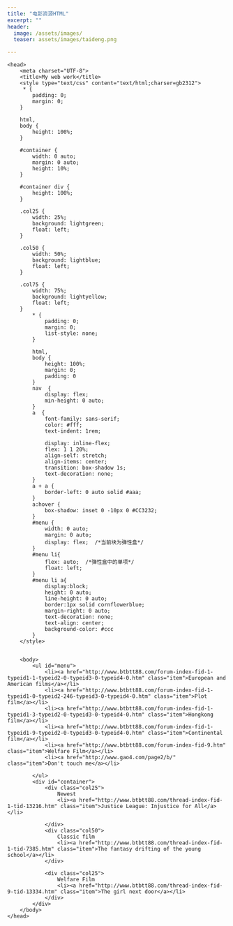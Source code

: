 ```yaml
---
title: "电影资源HTML"
excerpt: ""
header:
  image: /assets/images/
  teaser: assets/images/taideng.png

---
```

<html lang="zh-cn">

    <head>
        <meta charset="UTF-8">
        <title>My web work</title>
        <style type="text/css" content="text/html;charser=gb2312">
		 * {
            padding: 0;
            margin: 0;
        }

        html,
        body {
            height: 100%;
        }

        #container {
            width: 0 auto;
            margin: 0 auto;
            height: 10%;
        }

        #container div {
            height: 100%;
        }

        .col25 {
            width: 25%;
            background: lightgreen;
            float: left;
        }

        .col50 {
            width: 50%;
            background: lightblue;
            float: left;
        }

        .col75 {
            width: 75%;
            background: lightyellow;
            float: left;
        }
            * {
                padding: 0;
                margin: 0;
                list-style: none;
            }
            
            html,
            body {
                height: 100%;
				margin: 0;
				padding: 0
            }
            nav  {
				display: flex;
				min-height: 0 auto;
			}
			a  {
				font-family: sans-serif;
				color: #fff;
				text-indent: 1rem;
				
				display: inline-flex;
				flex: 1 1 20%;
				align-self: stretch;
				align-items: center;
				transition: box-shadow 1s;
				text-decoration: none;
			}
			a + a {
				border-left: 0 auto solid #aaa;
			}
			a:hover {
				box-shadow: inset 0 -10px 0 #CC3232;
			}
            #menu {
                width: 0 auto;
                margin: 0 auto;
                display: flex;  /*当前块为弹性盒*/
            }
            #menu li{
                flex: auto;  /*弹性盒中的单项*/
                float: left;
            }
            #menu li a{
                display:block;
                height: 0 auto;
                line-height: 0 auto;
                border:1px solid cornflowerblue;
                margin-right: 0 auto;
                text-decoration: none;
                text-align: center;
				background-color: #ccc
            }
        </style>
    

		<body>
			<ul id="menu">
				<li><a href="http://www.btbtt88.com/forum-index-fid-1-typeid1-1-typeid2-0-typeid3-0-typeid4-0.htm" class="item">European and American films</a></li>
				<li><a href="http://www.btbtt88.com/forum-index-fid-1-typeid1-0-typeid2-246-typeid3-0-typeid4-0.htm" class="item">Plot film</a></li>
				<li><a href="http://www.btbtt88.com/forum-index-fid-1-typeid1-3-typeid2-0-typeid3-0-typeid4-0.htm" class="item">Hongkong film</a></li>
				<li><a href="http://www.btbtt88.com/forum-index-fid-1-typeid1-9-typeid2-0-typeid3-0-typeid4-0.htm" class="item">Continental film</a></li>
				<li><a href="http://www.btbtt88.com/forum-index-fid-9.htm" class="item">Welfare Film</a></li>
				<li><a href="http://www.gao4.com/page2/b/" class="item">Don't touch me</a></li>
				
			</ul>
			<div id="container">
				<div class="col25">
					Newest
					<li><a href="http://www.btbtt88.com/thread-index-fid-1-tid-13216.htm" class="item">Justice League: Injustice for All</a></li>
					
				</div>
				<div class="col50">
					Classic film
					<li><a href="http://www.btbtt88.com/thread-index-fid-1-tid-7385.htm" class="item">The fantasy drifting of the young school</a></li>
				</div>

				<div class="col25">
					Welfare Film
					<li><a href="http://www.btbtt88.com/thread-index-fid-9-tid-13334.htm" class="item">The girl next door</a></li>
				</div>
			</div>
		</body>
	</head>
</html>